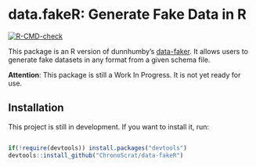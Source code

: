 
<!-- README.md is generated from README.Rmd. Please edit that file -->

# data.fakeR: Generate Fake Data in R

<!-- badges: start -->

[![R-CMD-check](https://github.com/ChronoScrat/data-fakeR/workflows/R-CMD-check/badge.svg)](https://github.com/ChronoScrat/data-fakeR/actions)
<!-- badges: end -->

This package is an R version of dunnhumby’s
[data-faker](https://github.com/dunnhumby/data-faker). It allows users
to generate fake datasets in any format from a given schema file.

**Attention**: This package is still a Work In Progress. It is not yet
ready for use.

## Installation

This project is still in development. If you want to install it, run:

``` r

if(!require(devtools)) install.packages("devtools")
devtools::install_github("ChronoScrat/data-fakeR")
```
